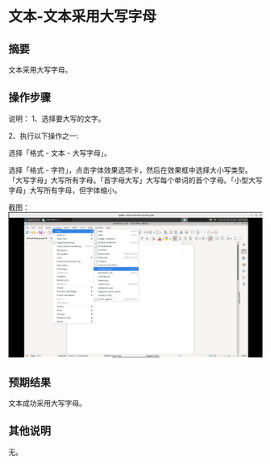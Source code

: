 # 文本-文本采用大写字母

## 摘要

文本采用大写字母。

## 操作步骤

说明：
1、选择要大写的文字。

2、执行以下操作之一:

  选择「格式 - 文本 - 大写字母」。

  选择「格式 - 字符」，点击字体效果选项卡，然后在效果框中选择大小写类型。「大写字母」大写所有字母。「首字母大写」大写每个单词的首个字母。「小型大写字母」大写所有字母，但字体缩小。

截图：![image](./images/z34.png)

## 预期结果

文本成功采用大写字母。

## 其他说明

无。

